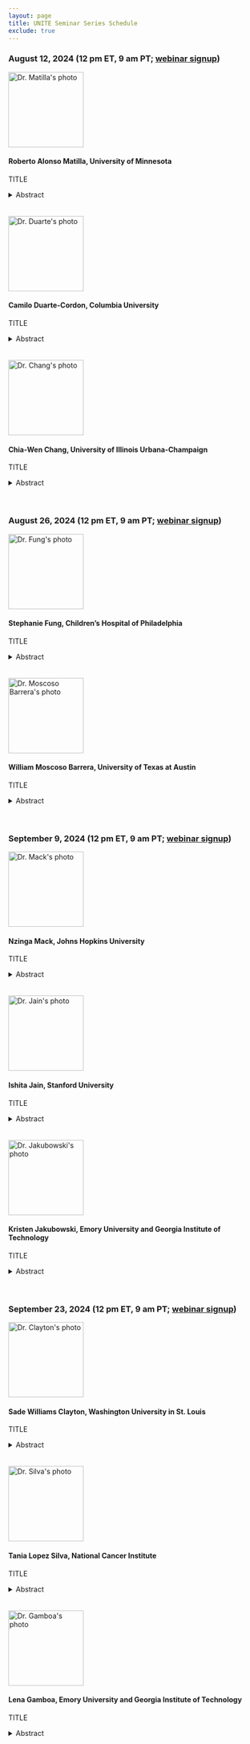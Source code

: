 ```yaml
---
layout: page
title: UNITE Seminar Series Schedule
exclude: true
---
```


### August 12, 2024 (12 pm ET, 9 am PT; [webinar signup](https://ucla.zoom.us/meeting/register/tJUtf-mppjkoGtOggN9HKYu9I4EV53gewBS8))


<img src="/public/seminar-photos/2024/Alonso-Matilla.webp" alt="Dr. Matilla's photo" width="150px" id="photo-float"/>

#### Roberto Alonso Matilla, University of Minnesota

TITLE

<details><summary>Abstract</summary>
ABSTRACT</details>

<br />
<br />

<img src="/public/seminar-photos/2024/Duarte.webp" alt="Dr. Duarte's photo" width="150px" id="photo-float"/>

#### Camilo Duarte-Cordon, Columbia University

TITLE

<details><summary>Abstract</summary>
ABSTRACT</details>

<br />
<br />

<img src="/public/seminar-photos/2024/Chang.webp" alt="Dr. Chang's photo" width="150px" id="photo-float"/>

#### Chia-Wen Chang, University of Illinois Urbana-Champaign

TITLE

<details><summary>Abstract</summary>
ABSTRACT</details>

<br />
<br />

### August 26, 2024 (12 pm ET, 9 am PT; [webinar signup](https://ucla.zoom.us/meeting/register/tJUtf-mppjkoGtOggN9HKYu9I4EV53gewBS8))

<img src="/public/seminar-photos/2024/Fung.webp" alt="Dr. Fung's photo" width="150px" id="photo-float"/>

#### Stephanie Fung, Children’s Hospital of Philadelphia

TITLE

<details><summary>Abstract</summary>
ABSTRACT</details>

<br />
<br />

<img src="/public/seminar-photos/2024/Moscoso.webp" alt="Dr. Moscoso Barrera's photo" width="150px" id="photo-float"/>

#### William Moscoso Barrera, University of Texas at Austin

TITLE

<details><summary>Abstract</summary>
ABSTRACT</details>

<br />
<br />

<!--<img src="/public/seminar-photos/2024/Burrow.webp" alt="Dr. Burrow's photo" width="150px" id="photo-float"/>

#### Joshua Burrow, AFFILIATION

TITLE

<details><summary>Abstract</summary>
ABSTRACT</details>

<br />
<br />//-->

### September 9, 2024 (12 pm ET, 9 am PT; [webinar signup](https://ucla.zoom.us/meeting/register/tJUtf-mppjkoGtOggN9HKYu9I4EV53gewBS8))

<img src="/public/seminar-photos/2024/Mack.webp" alt="Dr. Mack's photo" width="150px" id="photo-float"/>

#### Nzinga Mack, Johns Hopkins University

TITLE

<details><summary>Abstract</summary>
ABSTRACT</details>

<br />
<br />

<img src="/public/seminar-photos/2024/Jain.webp" alt="Dr. Jain's photo" width="150px" id="photo-float"/>

#### Ishita Jain, Stanford University

TITLE

<details><summary>Abstract</summary>
ABSTRACT</details>

<br />
<br />

<img src="/public/seminar-photos/2024/Jakubowski.webp" alt="Dr. Jakubowski's photo" width="150px" id="photo-float"/>

#### Kristen Jakubowski, Emory University and Georgia Institute of Technology

TITLE

<details><summary>Abstract</summary>
ABSTRACT</details>

<br />
<br />

### September 23, 2024 (12 pm ET, 9 am PT; [webinar signup](https://ucla.zoom.us/meeting/register/tJUtf-mppjkoGtOggN9HKYu9I4EV53gewBS8))

<img src="/public/seminar-photos/2024/Clayton.webp" alt="Dr. Clayton's photo" width="150px" id="photo-float"/>

#### Sade Williams Clayton, Washington University in St. Louis

TITLE

<details><summary>Abstract</summary>
ABSTRACT</details>

<br />
<br />

<img src="/public/seminar-photos/2024/Silva.webp" alt="Dr. Silva's photo" width="150px" id="photo-float"/>

#### Tania Lopez Silva, National Cancer Institute

TITLE

<details><summary>Abstract</summary>
ABSTRACT</details>

<br />
<br />

<img src="/public/seminar-photos/2024/Gamboa.webp" alt="Dr. Gamboa's photo" width="150px" id="photo-float"/>

#### Lena Gamboa, Emory University and Georgia Institute of Technology

TITLE

<details><summary>Abstract</summary>
ABSTRACT</details>
